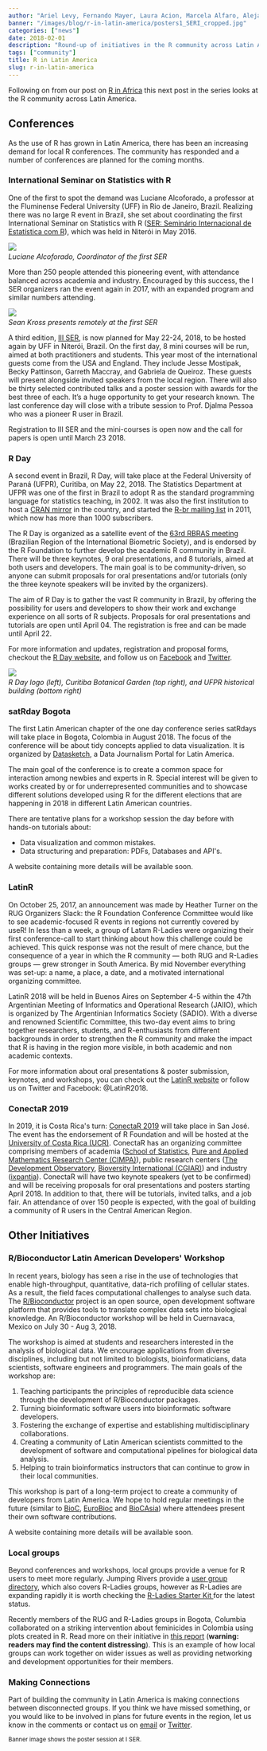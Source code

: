 ```yaml
---
author: "Ariel Levy, Fernando Mayer, Laura Acion, Marcela Alfaro, Alejandro Reyes, Juan Pablo Marín Díaz and Heather Turner"
banner: "/images/blog/r-in-latin-america/posters1_SERI_cropped.jpg"
categories: ["news"]
date: 2018-02-01
description: "Round-up of initiatives in the R community across Latin America."
tags: ["community"]
title: R in Latin America
slug: r-in-latin-america
---
```


Following on from our post on [R in Africa](http://forwards.github.io/blog/2017/12/01/r-in-africa/) this
next post in the series looks at the R community across Latin America.

<!--more-->

## Conferences

As the use of R has grown in Latin America, there has been an increasing demand
for local R conferences. The community has responded and a number of conferences
are planned for the coming months.

### International Seminar on Statistics with R

One of the first to spot the demand was Luciane Alcoforado, a professor at the
Fluminense Federal University (UFF) in Rio de Janeiro, Brazil. Realizing there was
no large R event in Brazil, she set about coordinating the first International
Seminar on Statistics with R ([SER: Seminário Internacional de Estatística com
R](http://serrio2016.weebly.com/)), which was held in Niterói in May 2016.

![](/images/blog/r-in-latin-america/Alcoforado2_ISER.png)
*<br/>Luciane Alcoforado, Coordinator of the first SER*

More than 250 people attended this pioneering event, with attendance balanced
across academia and industry. Encouraged by this success, the I SER organizers
ran the event again in 2017, with an expanded program and similar numbers
attending.

![](/images/blog/r-in-latin-america/Sean_online_SERI_scaled.jpg)
*<br/>Sean Kross presents remotely at the first SER*

A third edition, [III SER](http://www.ser.uff.br/), is now planned for
May 22-24, 2018, to be hosted again by UFF in Niterói, Brazil.
On the first day, 8 mini courses will
be run, aimed at both practitioners and students. This year most of the
international guests come from the USA and England. They include
Jesse Mostipak, Becky Pattinson, Garreth Maccray, and Gabriela de Queiroz.
These guests will present alongside invited speakers from the local region. There
will also be thirty selected contributed talks and a poster session with
awards for the best three of each. It’s a huge opportunity to get your research
known. The last conference day will close
with a tribute session to Prof. Djalma Pessoa who was a pioneer R user
in Brazil.

Registration to III SER and the mini-courses is open now and the call for papers
is open until March 23 2018.

### R Day

A second event in Brazil, R Day, will take place at the Federal University of 
Paraná (UFPR), Curitiba, on May 22, 2018. The Statistics Department at UFPR was one
of the first in Brazil to adopt R as the standard programming language
for statistics teaching, in 2002. It was also the first institution
to host a [CRAN mirror](http://cran-r.c3sl.ufpr.br) in the country, and started
the [R-br mailing
list](http://www.leg.ufpr.br/doku.php/software:rbr) in 2011, which now has
more than 1000 subscribers.

The R Day is organized as a satellite event of the [63rd RBRAS
meeting](http://rbras.org.br/rbras63/) (Brazilian Region of the
International Biometric Society), and is endorsed by the R Foundation to further 
develop the academic R community in Brazil. There will be three keynotes, 9 oral
presentations, and 8 tutorials, aimed at both users and developers. The
main goal is to be community-driven, so anyone can
submit proposals for oral presentations and/or tutorials (only the three
keynote speakers will be invited by the organizers).

The aim of R Day is to gather the vast R community in Brazil, by
offering the possibility for users and developers to show their work and
exchange experience on all sorts of R subjects. Proposals for oral
presentations and tutorials are open until April 04. The registration is
free and can be made until April 22.

For more information and updates, registration and proposal forms,
checkout the [R Day website](http://rday.leg.ufpr.br), and follow us on
[Facebook](https://www.facebook.com/leg.ufpr/) and
[Twitter](https://twitter.com/LEG_UFPR).

![](/images/blog/r-in-latin-america/r-day.png)
*<br/>R Day logo (left), Curitiba Botanical Garden (top right), and UFPR
historical building (bottom right)*

### satRday Bogota

The first Latin American chapter of the one day conference series satRdays will 
take place in Bogota, Colombia in August 2018. The focus of the conference will 
be about tidy concepts applied to data visualization. It is organized by 
[Datasketch](http://datasketch.co), a Data Journalism Portal for Latin America. 

The main goal of the conference is to create a common space for interaction 
among newbies and experts in R. Special interest will be given to works created
by or for underrepresented communities and to showcase different solutions 
developed using R for the different elections that are happening in 2018 in 
different Latin American countries.

There are tentative plans for a workshop session the day before with hands-on
tutorials about:

 - Data visualization and common mistakes.
 - Data structuring and preparation: PDFs, Databases and API's.

A website containing more details will be available soon. 

### LatinR

On October 25, 2017, an announcement was made by Heather Turner on the RUG 
Organizers Slack: the R Foundation Conference Committee would like to see 
academic-focused R events in regions not currently covered by useR! In less than
a week, a group of Latam R-Ladies were organizing their first conference-call to
start thinking about how this challenge could be achieved. This quick response 
was not the result of mere chance, but the consequence of a year in which the R 
community — both RUG and R-Ladies groups — grew stronger in South America. By 
mid November everything was set-up: a name, a place, a date, and a motivated 
international organizing committee.

LatinR 2018 will be held in Buenos Aires on September 4-5 within the 47th 
Argentinian Meeting of Informatics and Operational Research (JAIIO), which is 
organized by The Argentinian Informatics Society (SADIO). With a diverse and 
renowned Scientific Committee, this two-day event aims to bring together 
researchers, students, and R-enthusiasts from different backgrounds in order to 
strengthen the R community and make the impact that R is having in the region 
more visible, in both academic and non academic contexts.

For more information about oral presentations & poster submission, keynotes, and 
workshops, you can check out the [LatinR website](http://latin-r.com/en) or 
follow us on Twitter and Facebook: @LatinR2018.

### ConectaR 2019

In 2019, it is Costa Rica's turn: [ConectaR 2019](www.conectar2019.org) will 
take place in San José. The event has the endorsement of R Foundation and will 
be hosted at the [University of Costa Rica (UCR)](www.ucr.ac.cr). ConectaR has 
an organizing committee comprising members of academia 
([School of Statistics](www.estadistica.ucr.ac.cr), 
[Pure and Applied Mathematics Research Center (CIMPA)](www.cimpa.ucr.ac.cr)), 
public research centers ([The Development Observatory](www.odd.ucr.ac.cr), 
[Bioversity International (CGIAR)](https://www.bioversityinternational.org/)) 
and industry ([ixpantia](www.ixpantia.com)). ConectaR will have two keynote 
speakers (yet to be confirmed) and will be receiving proposals for oral 
presentations and posters starting April 2018.  In addition to that, there will
be tutorials, invited talks, and a job fair. An attendance of over 150 people is
expected, with the goal of building a community of R users in the Central 
American Region.

## Other Initiatives

### R/Bioconductor Latin American Developers' Workshop

In recent years, biology has seen a rise in the use of technologies that enable
high-throughput, quantitative, data-rich profiling of cellular states. As a 
result, the field faces computational challenges to analyse such data. The 
[R/Bioconductor](http://bioconductor.org/) project is an open source, open 
development software platform that provides tools to translate complex data sets 
into biological knowledge. An R/Bioconductor workshop will be held in 
Cuernavaca, Mexico on July 30 - Aug 3, 2018.

The workshop is aimed at students and researchers interested in the analysis of 
biological data. We encourage applications from diverse disciplines, including 
but not limited to biologists, bioinformaticians, data scientists, software 
engineers and programmers. The main goals of the workshop are:

1. Teaching participants the principles of reproducible data science through the 
development of R/Bioconductor packages.
2. Turning bioinformatic software users into bioinformatic software developers.
3. Fostering the exchange of expertise and establishing multidisciplinary 
collaborations.
4. Creating a community of Latin American scientists committed to the 
development of software and computational pipelines for biological data 
analysis.
5. Helping to train bioinformatics instructors that can continue to grow in 
their local communities.

This workshop is part of a long-term project to create a community of developers
from Latin America. We hope to hold regular meetings in the future (similar to
[BioC](https://bioconductor.org/help/course-materials/2017/BioC2017/), [EuroBioc](https://bioconductor.github.io/EuroBioc2017/) and 
[BioCAsia](https://www.abacbs.org/biocasia2016)) where attendees present their 
own software contributions.

A website containing more details will be available soon.

### Local groups

Beyond conferences and workshops, local groups provide a venue for R users to 
meet more regularly. Jumping Rivers provide a 
[user group directory](https://jumpingrivers.github.io/meetingsR/r-user-groups.html#south-america),
which also covers R-Ladies groups, however as R-Ladies are expanding rapidly it
is worth checking the 
[R-Ladies Starter Kit ](https://github.com/rladies/starter-kit/blob/master/Current-Chapters.md)
for the latest status.

Recently members of the RUG and R-Ladies groups in Bogota, Columbia collaborated 
on a striking intervention about feminicides in Colombia using plots created in 
R. Read more on their initiative in 
[this report](https://www.datasketch.co/en/p/how-we-used-r-to-raise-alarms-about-feminicides-in-colombia) 
(**warning: readers may find the content distressing**). This is an example of 
how local groups can work together on wider issues as well as providing 
networking and development opportunities for their members.

### Making Connections

Part of building the community in Latin America is making connections between 
disconnected groups. If you think we have missed something, or you would like to 
be involved in plans for future events in the region, let us know in the comments
or contact us on [email](mailto:rowforwards@gmail.com) or [Twitter](https://twitter.com/r_forwards).

<small>Banner image shows the poster session at I SER.</small>

